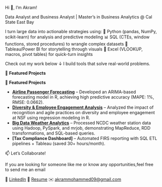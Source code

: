 Hi 👋, I’m Akram!

Data Analyst and Business Analyst | Master’s in Business Analytics @ Cal State East Bay

I turn large data into actionable strategies using:
🐍 Python (pandas, NumPy, scikit-learn) for analysis and predictive modeling
📊 SQL (CTEs, window functions, stored procedures) to wrangle complex datasets
🎨 Tableau/Power BI for storytelling through visuals
🧩 Excel (VLOOKUP, macros, pivot tables) for quick-turn insights

Check out my work below ↓ I build tools that solve real-world problems.

🚀 **Featured Projects**

🚀 **Featured Projects**

- **[Airline Passenger Forecasting](https://github.com/itsakram-dot/BAN-673-Airline-Passenger-Forecast)** – Developed an ARIMA-based forecasting model in R, achieving high predictive accuracy (MAPE: 1%, RMSE: 0.0662).
- **[Diversity & Employee Engagement Analysis](https://github.com/itsakram-dot/diversity-employee-engagement-nsf)** – Analyzed the impact of recognition and agile practices on diversity and employee engagement at NSF using regression modeling in R.
- **[Big Data Weather Analytics](https://github.com/itsakram-dot/big-data-weather-analytics)** – Processed NCDC weather station data using Hadoop, PySpark, and mrjob, demonstrating MapReduce, RDD transformations, and SQL-based queries.
- **[Tax Compliance Dashboard]** – Automated FIRS reporting with SQL ETL pipelines + Tableau (saved 30+ hours/month).

📫 Let’s Collaborate!

If you are looking for someone like me or know any opportunities,feel free to send me an email

💼 [LinkedIn](https://www.linkedin.com/in/akram-mohammed-465052134)
📄 [Resume](https://github.com/itsakram-dot/itsakram-dot/raw/d4d3111c347b92249af663b48ee21eba73487a2b/Akram%20Mohammed%20-%20Resume%20March.pdf)
✉️ [akrammohammed09@gmail.com](mailto:akrammohammed09@gmail.com)
